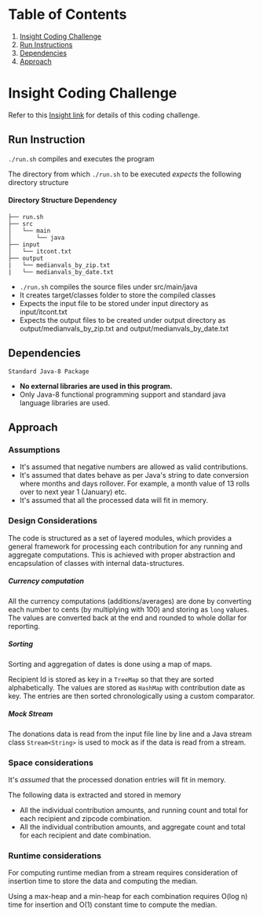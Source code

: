 # Table of Contents
1. [Insight Coding Challenge](README.md#insight-coding-challenge)
2. [Run Instructions](README.md#run-instructions)
3. [Dependencies](README.md#dependencies)
4. [Approach](README.md#approach)

# Insight Coding Challenge

Refer to this [Insight link](https://github.com/InsightDataScience/find-political-donors) for details of this coding challenge.  

## Run Instruction

`./run.sh` compiles and executes the program

The directory from which `./run.sh` to be executed *expects* the following directory structure

#### Directory Structure Dependency

    ├── run.sh
    ├── src
    │   └── main
    │       └── java
    ├── input
    │   └── itcont.txt
    ├── output
    |   └── medianvals_by_zip.txt
    |   └── medianvals_by_date.txt

- `./run.sh` compiles the source files under src/main/java
- It creates target/classes folder to store the compiled classes
- Expects the input file to be stored under input directory as  input/itcont.txt
- Expects the output files to be created under output directory as output/medianvals_by_zip.txt and output/medianvals_by_date.txt

## Dependencies
`Standard Java-8 Package`

- **No external libraries are used in this program.**
- Only Java-8 functional programming support and standard java language libraries are used.


## Approach

### Assumptions

- It's assumed that negative numbers are allowed as valid contributions.
- It's assumed that dates behave as per Java's string to date conversion where months and days rollover. For example, a month value of 13 rolls over to next year 1 (January) etc.
- It's assumed that all the processed data will fit in memory.

### Design Considerations
The code is structured as a set of layered modules, which provides a general framework for processing each contribution for any running and aggregate computations. This is achieved with proper abstraction and encapsulation of classes with internal data-structures.

##### Currency computation     
All the currency computations (additions/averages) are done by converting each number to cents (by multiplying with 100) and storing as `long` values.
The values are converted back at the end and rounded to whole dollar for reporting.

##### Sorting
Sorting and aggregation of dates is done using a map of maps.

Recipient Id is stored as key in a `TreeMap` so that they are sorted alphabetically. The values are stored as `HashMap` with contribution date as key. The entries are then sorted chronologically using a custom comparator.  

##### Mock Stream
The donations data is read from the input file line by line and a Java stream class `Stream<String>` is used to mock as if the data is read from a stream.

### Space considerations
It's *assumed* that the processed donation entries will fit in memory.

The following data is extracted and stored in memory
- All the individual contribution amounts, and running count and total for each recipient and zipcode combination.
- All the individual contribution amounts, and aggregate count and total for each recipient and date combination.

### Runtime considerations
For computing runtime median from a stream requires consideration of insertion time to store the data and computing the median.

Using a max-heap and a min-heap for each combination requires O(log n) time for insertion and O(1) constant time to compute the median.
